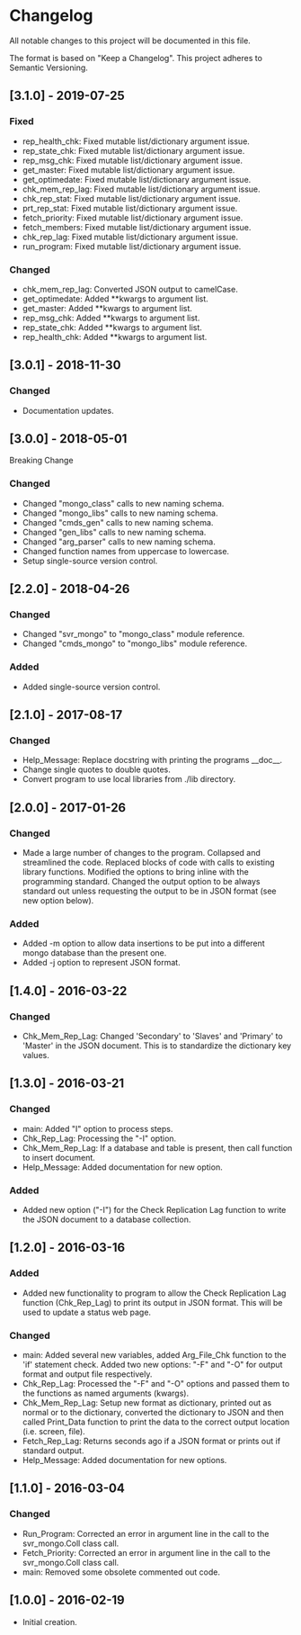 # Changelog
All notable changes to this project will be documented in this file.

The format is based on "Keep a Changelog".  This project adheres to Semantic Versioning.


## [3.1.0] - 2019-07-25
### Fixed
- rep_health_chk:  Fixed mutable list/dictionary argument issue.
- rep_state_chk:  Fixed mutable list/dictionary argument issue.
- rep_msg_chk:  Fixed mutable list/dictionary argument issue.
- get_master:  Fixed mutable list/dictionary argument issue.
- get_optimedate:  Fixed mutable list/dictionary argument issue.
- chk_mem_rep_lag:  Fixed mutable list/dictionary argument issue.
- chk_rep_stat:  Fixed mutable list/dictionary argument issue.
- prt_rep_stat:  Fixed mutable list/dictionary argument issue.
- fetch_priority:  Fixed mutable list/dictionary argument issue.
- fetch_members:  Fixed mutable list/dictionary argument issue.
- chk_rep_lag:  Fixed mutable list/dictionary argument issue.
- run_program:  Fixed mutable list/dictionary argument issue.

### Changed
- chk_mem_rep_lag:  Converted JSON output to camelCase.
- get_optimedate:  Added \*\*kwargs to argument list.
- get_master:  Added \*\*kwargs to argument list.
- rep_msg_chk:  Added \*\*kwargs to argument list.
- rep_state_chk:  Added \*\*kwargs to argument list.
- rep_health_chk:  Added \*\*kwargs to argument list.


## [3.0.1] - 2018-11-30
### Changed
- Documentation updates.


## [3.0.0] - 2018-05-01
Breaking Change

### Changed
- Changed "mongo_class" calls to new naming schema.
- Changed "mongo_libs" calls to new naming schema.
- Changed "cmds_gen" calls to new naming schema.
- Changed "gen_libs" calls to new naming schema.
- Changed "arg_parser" calls to new naming schema.
- Changed function names from uppercase to lowercase.
- Setup single-source version control.


## [2.2.0] - 2018-04-26
### Changed
- Changed "svr_mongo" to "mongo_class" module reference.
- Changed "cmds_mongo" to "mongo_libs" module reference.

### Added
- Added single-source version control.


## [2.1.0] - 2017-08-17
### Changed
- Help_Message: Replace docstring with printing the programs \_\_doc\_\_.
- Change single quotes to double quotes.
- Convert program to use local libraries from ./lib directory.


## [2.0.0] - 2017-01-26
### Changed
- Made a large number of changes to the program.  Collapsed and streamlined the code.  Replaced blocks of code with calls to existing library functions.  Modified the options to bring inline with the programming standard.  Changed the output option to be always standard out unless requesting the output to be in JSON format (see new option below).

### Added
- Added -m option to allow data insertions to be put into a different mongo database than the present one.
- Added -j option to represent JSON format.


## [1.4.0] - 2016-03-22
### Changed
- Chk_Mem_Rep_Lag: Changed 'Secondary' to 'Slaves' and 'Primary' to 'Master' in the JSON document.  This is to standardize the dictionary key values.


## [1.3.0] - 2016-03-21
### Changed
- main:  Added "I" option to process steps.
- Chk_Rep_Lag:  Processing the "-I" option.
- Chk_Mem_Rep_Lag:  If a database and table is present, then call function to insert document.
- Help_Message:  Added documentation for new option.

### Added
- Added new option ("-I") for the Check Replication Lag function to write the JSON document to a database collection.


## [1.2.0] - 2016-03-16
### Added
- Added new functionality to program to allow the Check Replication Lag function (Chk_Rep_Lag) to print its output in JSON format.  This will be used to update a status web page.

### Changed
- main:  Added several new variables, added Arg_File_Chk function to the 'if' statement check.  Added two new options:  "-F" and "-O" for output format and output file respectively.
- Chk_Rep_Lag:  Processed the "-F" and "-O" options and passed them to the functions as named arguments (kwargs).
- Chk_Mem_Rep_Lag:  Setup new format as dictionary, printed out as normal or to the dictionary, converted the dictionary to JSON and then called Print_Data function to print the data to the correct output location (i.e. screen, file).
- Fetch_Rep_Lag:  Returns seconds ago if a JSON format or prints out if standard output.
- Help_Message:  Added documentation for new options.


## [1.1.0] - 2016-03-04
### Changed
- Run_Program:  Corrected an error in argument line in the call to the svr_mongo.Coll class call.
- Fetch_Priority:  Corrected an error in argument line in the call to the svr_mongo.Coll class call.
- main:  Removed some obsolete commented out code.


## [1.0.0] - 2016-02-19
- Initial creation.

